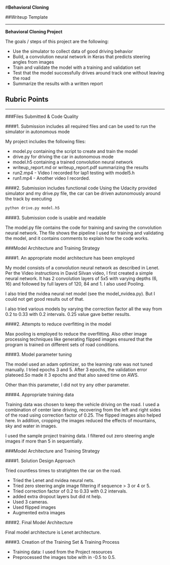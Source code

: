 #**Behavioral Cloning** 

##Writeup Template

---

**Behavioral Cloning Project**

The goals / steps of this project are the following:
* Use the simulator to collect data of good driving behavior
* Build, a convolution neural network in Keras that predicts steering angles from images
* Train and validate the model with a training and validation set
* Test that the model successfully drives around track one without leaving the road
* Summarize the results with a written report


[//]: # (Image References)

[image1]: ./examples/placeholder.png "Model Visualization"
[image2]: ./examples/placeholder.png "Grayscaling"
[image3]: ./examples/placeholder_small.png "Recovery Image"
[image4]: ./examples/placeholder_small.png "Recovery Image"
[image5]: ./examples/placeholder_small.png "Recovery Image"
[image6]: ./examples/placeholder_small.png "Normal Image"
[image7]: ./examples/placeholder_small.png "Flipped Image"

## Rubric Points

---
###Files Submitted & Code Quality

####1. Submission includes all required files and can be used to run the simulator in autonomous mode

My project includes the following files:
* model.py containing the script to create and train the model
* drive.py for driving the car in autonomous mode
* model.h5 containing a trained convolution neural network 
* writeup_report.md or writeup_report.pdf summarizing the results
* run2.mp4 - Video I recorded for lap1 testing with model5.h
* run1.mp4 - Another video I recorded.

####2. Submission includes functional code
Using the Udacity provided simulator and my drive.py file, the car can be driven autonomously around the track by executing 
```sh
python drive.py model.h5
```

####3. Submission code is usable and readable

The model.py file contains the code for training and saving the convolution neural network. The file shows the pipeline I used for training and validating the model, and it contains comments to explain how the code works.

###Model Architecture and Training Strategy

####1. An appropriate model architecture has been employed

My model consists of a convolution neural network as described in Lenet. Per the Video instructions in David Silvan video, I first created a simple neural network. It has 2 convolution layers of 5x5 with varying depths (6, 16) and followed by full layers of 120, 84 and 1. I also used Pooling.

I also tried the nvidea neural net model (see the model_nvidea.py). But I could not get good results out of that.

I also tried various models by varying the correction factor all the way from 0.2 to 0.33 with 0.2 intervals. 0.25 value gave better results.

####2. Attempts to reduce overfitting in the model

Max pooling is employed to reduce the overfitting. Also other image processing techniques like generating flipped images ensured that the program is trained on different sets of road conditions.

####3. Model parameter tuning

The model used an adam optimizer, so the learning rate was not tuned manually. I tried epochs 3 and 5. After 3 epochs, the validation error plateoed.So made it 3 epochs and that also saved time on AWS.

Other than this parameter, I did not try any other parameter.

####4. Appropriate training data

Training data was chosen to keep the vehicle driving on the road. I used a combination of center lane driving, recovering from the left and right sides of the road using correction factor of 0.25. The flipped images also helped here. In addition, cropping the images reduced the effects of mountains, sky and water in images.

I used the sample project training data. I filtered out zero steering angle images if more than 5 in sequentially.


###Model Architecture and Training Strategy

####1. Solution Design Approach

Tried countless times to stratighten the car on the road. 

* Tried the Lenet and nvidea neural nets.
* Tried zero steering angle image filtering if sequence > 3 or 4 or 5.
* Tried correction factor of 0.2 to 0.33 with 0.2 intervals.
* added extra dropout layers but did nt help.
* Used 3 cameras.
* Used flipped images
* Augmented extra images

####2. Final Model Architecture

Final model architecture is Lenet architecture.

####3. Creation of the Training Set & Training Process

* Training data: I used from the Project resources
* Preprocessed the images tobe with in -0.5 to 0.5.


